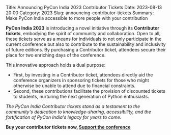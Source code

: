 Title: Announcing PyCon India 2023 Contributor Tickets
Date: 2023-08-13 20:00
Category: 2023
Slug: announcing-contributor-tickets
Summary: Make PyCon India accessible to more people with your contribution

**PyCon India 2023** is introducing a novel initiative through its **Contributor tickets**, embodying the spirit of community and collaboration. Open to all, these tickets serve as a means for individuals to not only participate in the current conference but also to contribute to the sustainability and inclusivity of future editions. By purchasing a Contributor ticket, attendees secure their place for two enriching days of the conference.

This innovative approach holds a dual purpose:

- First, by investing in a Contributor ticket, attendees directly aid the conference organizers in sponsoring tickets for those who might otherwise be unable to attend due to financial constraints.
- Second, these contributions facilitate the provision of discounted tickets to students, nurturing the next generation of Python enthusiasts.

*The PyCon India Contributor tickets stand as a testament to the community's dedication to knowledge-sharing, accessibility, and the fortification of PyCon India's legacy for years to come.*

**Buy your contributor tickets now, [Support the conference](https://konfhub.com/pyconindia2023#tickets)**
